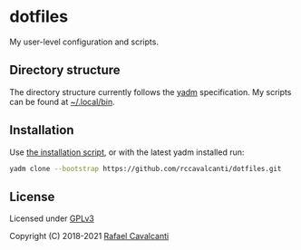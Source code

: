 # dotfiles

My user-level configuration and scripts.

## Directory structure

The directory structure currently follows the [yadm](https://yadm.io/)
specification. My scripts can be found at
[~/.local/bin](https://github.com/rccavalcanti/dotfiles/tree/master/.local/bin).

## Installation

Use [the installation script](../.config/yadm/install), or with the latest yadm installed run:

```sh
yadm clone --bootstrap https://github.com/rccavalcanti/dotfiles.git
```

## License

Licensed under [GPLv3](LICENSE)

Copyright (C) 2018-2021 [Rafael Cavalcanti](https://rafaelc.org/dev)
